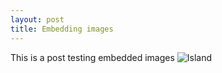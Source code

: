 ```yaml
---
layout: post
title: Embedding images
---
```


This is a post testing embedded images ![Island](https://github.com/Premachu/earthsea/blob/gh-pages/Rplot01.png?raw=true)
